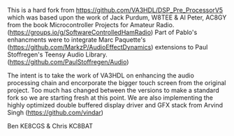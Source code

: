 This is a hard fork from https://github.com/VA3HDL/DSP_Pre_ProcessorV5 which was based upon the work of Jack Purdum, W8TEE & Al Peter, AC8GY from the book Microcontroller Projects for Amateur Radio. (https://groups.io/g/SoftwareControlledHamRadio)  Part of Pablo's enhancments were to integrate Marc Paquette's (https://github.com/MarkzP/AudioEffectDynamics) extensions to Paul Stoffregen's Teensy Audio Library. (https://github.com/PaulStoffregen/Audio)

The intent is to take the work of VA3HDL on enhancing the audio processing chain and encorporate the bigger touch screen from the original project.  Too much has changed between the versions to make a standard fork so we are starting fresh at this point.  We are also implementing the highly optimized double buffered display driver and GFX stack from Arvind Singh (https://github.com/vindar)

Ben KE8CGS & Chris KC8BAT
